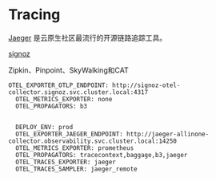 # Tracing

[Jaeger](https://github.com/jaegertracing/jaeger/) 是云原生社区最流行的开源链路追踪工具。

[signoz](https://signoz.io/)

Zipkin、Pinpoint、SkyWalking和CAT


```
OTEL_EXPORTER_OTLP_ENDPOINT: http://signoz-otel-collector.signoz.svc.cluster.local:4317
  OTEL_METRICS_EXPORTER: none
  OTEL_PROPAGATORS: b3


  DEPLOY_ENV: prod
  OTEL_EXPORTER_JAEGER_ENDPOINT: http://jaeger-allinone-collector.observability.svc.cluster.local:14250
  OTEL_METRICS_EXPORTER: prometheus
  OTEL_PROPAGATORS: tracecontext,baggage,b3,jaeger
  OTEL_TRACES_EXPORTER: jaeger
  OTEL_TRACES_SAMPLER: jaeger_remote
```